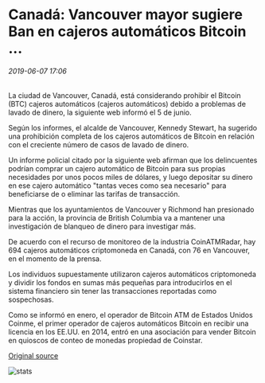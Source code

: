 # Canadá: Vancouver mayor sugiere Ban en cajeros automáticos Bitcoin ...

###### 2019-06-07 17:06

La ciudad de Vancouver, Canadá, está considerando prohibir el Bitcoin (BTC) cajeros automáticos (cajeros automáticos) debido a problemas de lavado de dinero, la siguiente web informó el 5 de junio.

Según los informes, el alcalde de Vancouver, Kennedy Stewart, ha sugerido una prohibición completa de los cajeros automáticos de Bitcoin en relación con el creciente número de casos de lavado de dinero.

Un informe policial citado por la siguiente web afirman que los delincuentes podrían comprar un cajero automático de Bitcoin para sus propias necesidades por unos pocos miles de dólares, y luego depositar su dinero en ese cajero automático "tantas veces como sea necesario" para beneficiarse de o eliminar las tarifas de transacción.

Mientras que los ayuntamientos de Vancouver y Richmond han presionado para la acción, la provincia de British Columbia va a mantener una investigación de blanqueo de dinero para investigar más.

De acuerdo con el recurso de monitoreo de la industria CoinATMRadar, hay 694 cajeros automáticos criptomoneda en Canadá, con 76 en Vancouver, en el momento de la prensa.

Los individuos supuestamente utilizaron cajeros automáticos criptomoneda y dividir los fondos en sumas más pequeñas para introducirlos en el sistema financiero sin tener las transacciones reportadas como sospechosas.

Como se informó en enero, el operador de Bitcoin ATM de Estados Unidos Coinme, el primer operador de cajeros automáticos Bitcoin en recibir una licencia en los EE.UU. en 2014, entró en una asociación para vender Bitcoin en quioscos de conteo de monedas propiedad de Coinstar.

[Original source](https://cointelegraph.com/news/canada-vancouver-mayor-suggests-ban-on-bitcoin-atms)

![stats](https://c.statcounter.com/11760860/0/a89fa40b/1/ "stats")